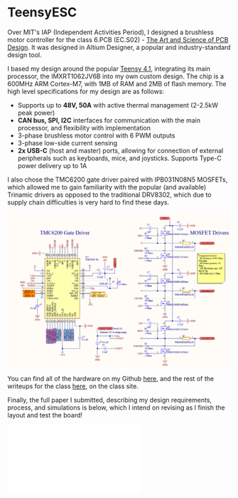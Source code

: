 # TeensyESC

Over MIT's IAP (Independent Activities Period), I designed a brushless motor controller for the class 6.PCB (EC.S02) - [The Art and Science of PCB Design](https://pcb.mit.edu/). It was designed in Altium Designer, a popular and industry-standard design tool.

I based my design around the popular [Teensy 4.1](https://www.pjrc.com/store/teensy41.html), integrating its main processor, the IMXRT1062JV6B into my own custom design. The chip is a 600MHz ARM Cortex-M7, with 1MB of RAM and 2MB of flash memory. The high level specifications for my design are as follows:

- Supports up to **48V, 50A** with active thermal management (2-2.5kW peak power)
- **CAN bus, SPI, I2C** interfaces for communication with the main processor, and flexibility with implementation
- 3-phase brushless motor control with 6 PWM outputs
- 3-phase low-side current sensing
- **2x USB-C** (host and master) ports, allowing for connection of external peripherals such as keyboards, mice, and joysticks. Supports Type-C power delivery up to 1A

I also chose the TMC6200 gate driver paired with IPB031N08N5 MOSFETs, which allowed me to gain familiarity with the popular (and available) Trinamic drivers as opposed to the traditional DRV8302, which due to supply chain difficulties is very hard to find these days.

![Gate driver schematic](gatedrivers.png)

You can find all of the hardware on my Github [here](https://github.com/aaroexxt/TeensyESC), and the rest of the writeups for the class [here](https://pcb.mit.edu/projects/), on the class site.

Finally, the full paper I submitted, describing my design requirements, process, and simulations is below, which I intend on revising as I finish the layout and test the board!

![Full paper](paper.pdf)
